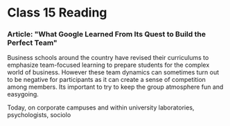 # Class 15 Reading 

### Article: "What Google Learned From Its Quest to Build the Perfect Team"

Business schools around the country have revised their curriculums to emphasize team-focused learning to prepare students for the complex world of business. However these team dynamics can sometimes turn out to be negative for participants as it can create a sense of competition among members. Its important to try to keep the group atmosphere fun and easygoing.

Today, on corporate campuses and within university laboratories, psychologists, sociolo